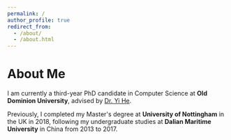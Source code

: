 ```yaml
---
permalink: /
author_profile: true
redirect_from: 
  - /about/
  - /about.html
---
```



About Me
======
I am currently a third-year PhD candidate in Computer Science at **Old Dominion University**, advised by [Dr. Yi He](https://www.lions.odu.edu/~y1he/index.html).

Previously, I completed my Master's degree at **University of Nottingham** in the UK in 2018, following my undergraduate studies at **Dalian Maritime University** in China from 2013 to 2017.
